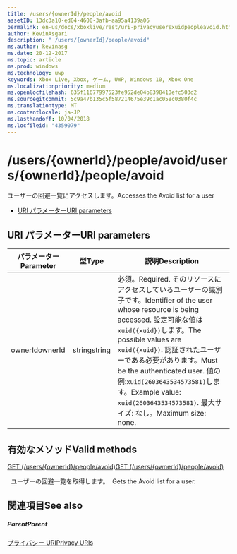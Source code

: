 ```yaml
---
title: /users/{ownerId}/people/avoid
assetID: 13dc3a10-ed04-4600-3afb-aa95a4139a06
permalink: en-us/docs/xboxlive/rest/uri-privacyusersxuidpeopleavoid.html
author: KevinAsgari
description: " /users/{ownerId}/people/avoid"
ms.author: kevinasg
ms.date: 20-12-2017
ms.topic: article
ms.prod: windows
ms.technology: uwp
keywords: Xbox Live, Xbox, ゲーム, UWP, Windows 10, Xbox One
ms.localizationpriority: medium
ms.openlocfilehash: 635f11677997523fe952de04b8398410efc503d2
ms.sourcegitcommit: 5c9a47b135c5f587214675e39c1ac058c0380f4c
ms.translationtype: MT
ms.contentlocale: ja-JP
ms.lasthandoff: 10/04/2018
ms.locfileid: "4359079"
---
```

# <a name="usersowneridpeopleavoid"></a><span data-ttu-id="2e489-104">/users/{ownerId}/people/avoid</span><span class="sxs-lookup"><span data-stu-id="2e489-104">/users/{ownerId}/people/avoid</span></span>
<span data-ttu-id="2e489-105">ユーザーの回避一覧にアクセスします。</span><span class="sxs-lookup"><span data-stu-id="2e489-105">Accesses the Avoid list for a user</span></span>

  * [<span data-ttu-id="2e489-106">URI パラメーター</span><span class="sxs-lookup"><span data-stu-id="2e489-106">URI parameters</span></span>](#ID4EQ)

<a id="ID4EQ"></a>


## <a name="uri-parameters"></a><span data-ttu-id="2e489-107">URI パラメーター</span><span class="sxs-lookup"><span data-stu-id="2e489-107">URI parameters</span></span>

| <span data-ttu-id="2e489-108">パラメーター</span><span class="sxs-lookup"><span data-stu-id="2e489-108">Parameter</span></span>| <span data-ttu-id="2e489-109">型</span><span class="sxs-lookup"><span data-stu-id="2e489-109">Type</span></span>| <span data-ttu-id="2e489-110">説明</span><span class="sxs-lookup"><span data-stu-id="2e489-110">Description</span></span>|
| --- | --- | --- |
| <span data-ttu-id="2e489-111">ownerId</span><span class="sxs-lookup"><span data-stu-id="2e489-111">ownerId</span></span>| <span data-ttu-id="2e489-112">string</span><span class="sxs-lookup"><span data-stu-id="2e489-112">string</span></span>| <span data-ttu-id="2e489-113">必須。</span><span class="sxs-lookup"><span data-stu-id="2e489-113">Required.</span></span> <span data-ttu-id="2e489-114">そのリソースにアクセスしているユーザーの識別子です。</span><span class="sxs-lookup"><span data-stu-id="2e489-114">Identifier of the user whose resource is being accessed.</span></span> <span data-ttu-id="2e489-115">設定可能な値は<code>xuid({xuid})</code>します。</span><span class="sxs-lookup"><span data-stu-id="2e489-115">The possible values are <code>xuid({xuid})</code>.</span></span> <span data-ttu-id="2e489-116">認証されたユーザーである必要があります。</span><span class="sxs-lookup"><span data-stu-id="2e489-116">Must be the authenticated user.</span></span> <span data-ttu-id="2e489-117">値の例:<code>xuid(2603643534573581)</code>します。</span><span class="sxs-lookup"><span data-stu-id="2e489-117">Example value: <code>xuid(2603643534573581)</code>.</span></span> <span data-ttu-id="2e489-118">最大サイズ: なし。</span><span class="sxs-lookup"><span data-stu-id="2e489-118">Maximum size: none.</span></span> |

<a id="ID4ERB"></a>


## <a name="valid-methods"></a><span data-ttu-id="2e489-119">有効なメソッド</span><span class="sxs-lookup"><span data-stu-id="2e489-119">Valid methods</span></span>

[<span data-ttu-id="2e489-120">GET (/users/{ownerId}/people/avoid)</span><span class="sxs-lookup"><span data-stu-id="2e489-120">GET (/users/{ownerId}/people/avoid)</span></span>](uri-privacyusersxuidpeopleavoidget.md)

<span data-ttu-id="2e489-121">&nbsp;&nbsp;ユーザーの回避一覧を取得します。</span><span class="sxs-lookup"><span data-stu-id="2e489-121">&nbsp;&nbsp;Gets the Avoid list for a user.</span></span>

<a id="ID4E2B"></a>


## <a name="see-also"></a><span data-ttu-id="2e489-122">関連項目</span><span class="sxs-lookup"><span data-stu-id="2e489-122">See also</span></span>

<a id="ID4E4B"></a>


##### <a name="parent"></a><span data-ttu-id="2e489-123">Parent</span><span class="sxs-lookup"><span data-stu-id="2e489-123">Parent</span></span>

[<span data-ttu-id="2e489-124">プライバシー URI</span><span class="sxs-lookup"><span data-stu-id="2e489-124">Privacy URIs</span></span>](atoc-reference-privacyv2.md)
